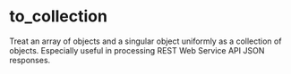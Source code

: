 # to_collection
Treat an array of objects and a singular object uniformly as a collection of objects. Especially useful in processing REST Web Service API JSON responses.
